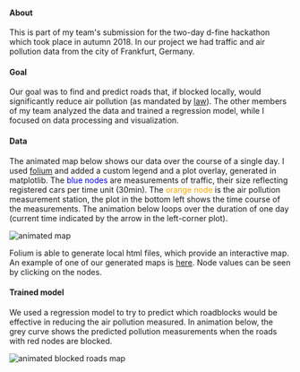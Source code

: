 
#### About

This is part of my team's submission for the two-day d-fine hackathon which took place in autumn 2018. In our project we had traffic and air pollution data from the city of Frankfurt, Germany.

#### Goal

Our goal was to find and predict roads that, if blocked locally, would significantly reduce air pollution (as mandated by [law](https://www.reuters.com/article/us-volkswagen-emissions-frankfurt/german-court-says-frankfurt-must-ban-older-diesel-cars-idUSKCN1LL2GC)). The other members of my team analyzed the data and trained a regression model, while I focused on data processing and visualization.

#### Data

The animated map below shows our data over the course of a single day. I used [folium](https://github.com/python-visualization/folium) and added a custom legend and a plot overlay, generated in matplotlib. The <span style="color:blue">blue nodes</span> are measurements of traffic, their size reflecting registered cars per time unit (30min). The  <span style="color:orange">orange node</span> is the air pollution measurement station, the plot in the bottom left shows the time course of the measurements. The animation below loops over the duration of one day (current time indicated by the arrow in the left-corner plot).

![animated map](https://raw.githubusercontent.com/felix11h/dfine-hackathon-18/master/pub/original_data_animated.gif)


Folium is able to generate local html files, which provide an interactive map. An example of one of our generated maps is [here](https://felix11h.github.io/dfine-hackathon-18/maps/original_data/180704_07.html). Node values can be seen by clicking on the nodes.

#### Trained model

We used a regression model to try to predict which roadblocks would be effective in reducing the air pollution measured. In animation below, the grey curve shows the predicted pollution measurements when the roads with red nodes are blocked. 

![animated blocked roads map](https://raw.githubusercontent.com/felix11h/dfine-hackathon-18/master/pub/roadblocks_animated.gif)
